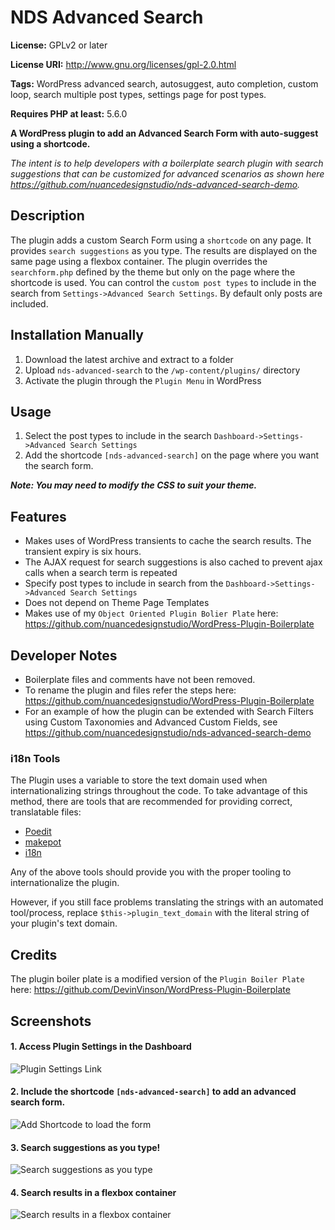 # NDS Advanced Search

**License:** GPLv2 or later

**License URI:** http://www.gnu.org/licenses/gpl-2.0.html

**Tags:** WordPress advanced search, autosuggest, auto completion, custom loop, search multiple post types, settings page for post types.

**Requires PHP at least:** 5.6.0

**A WordPress plugin to add an Advanced Search Form with auto-suggest using a shortcode.**

_The intent is to help developers with a boilerplate search plugin with search suggestions that can be customized for advanced scenarios as shown here https://github.com/nuancedesignstudio/nds-advanced-search-demo._

## Description

The plugin adds a custom Search Form using a `shortcode` on any page.
It provides `search suggestions` as you type. The results are displayed on the same page using a flexbox container.
The plugin overrides the `searchform.php` defined by the theme but only on the page where the shortcode is used.
You can control the `custom post types` to include in the search from `Settings->Advanced Search Settings`. By default only posts are included.

## Installation Manually

1. Download the latest archive and extract to a folder
2. Upload `nds-advanced-search` to the `/wp-content/plugins/` directory
3. Activate the plugin through the `Plugin Menu` in WordPress

## Usage

1. Select the post types to include in the search `Dashboard->Settings->Advanced Search Settings`
2. Add the shortcode `[nds-advanced-search]` on the page where you want the search form.

***Note: You may need to modify the CSS to suit your theme.***

## Features

* Makes uses of WordPress transients to cache the search results. The transient expiry is six hours.
* The AJAX request for search suggestions is also cached to prevent ajax calls when a search term is repeated
* Specify post types to include in search from the `Dashboard->Settings->Advanced Search Settings`
* Does not depend on Theme Page Templates
* Makes use of my `Object Oriented Plugin Bolier Plate` here: https://github.com/nuancedesignstudio/WordPress-Plugin-Boilerplate

## Developer Notes

* Boilerplate files and comments have not been removed.
* To rename the plugin and files refer the steps here: https://github.com/nuancedesignstudio/WordPress-Plugin-Boilerplate
* For an example of how the plugin can be extended with Search Filters using Custom Taxonomies and Advanced Custom Fields, see https://github.com/nuancedesignstudio/nds-advanced-search-demo

### i18n Tools

The Plugin uses a variable to store the text domain used when internationalizing strings throughout the code. To take advantage of this method, there are tools that are recommended for providing correct, translatable files:

* [Poedit](http://www.poedit.net/)
* [makepot](http://i18n.svn.wordpress.org/tools/trunk/)
* [i18n](https://github.com/grappler/i18n)

Any of the above tools should provide you with the proper tooling to internationalize the plugin.

However, if you still face problems translating the strings with an automated tool/process, replace `$this->plugin_text_domain` with the literal string of your plugin's text domain.

## Credits

The plugin boiler plate is a modified version of the `Plugin Boiler Plate` here: https://github.com/DevinVinson/WordPress-Plugin-Boilerplate

## Screenshots

#### 1. Access Plugin Settings in the Dashboard
![Plugin Settings Link](https://www.nuancedesignstudio.in/nds.in/wp-content/uploads/2017/12/nds-advanced-search-settings.png "Access plugin settings in the Dashboard")
#### 2. Include the shortcode `[nds-advanced-search]` to add an advanced search form.
![Add Shortcode to load the form](https://www.nuancedesignstudio.in/nds.in/wp-content/uploads/2017/12/nds-advanced-search-add-shortcode.png "Shortcode to load the form")
#### 3. Search suggestions as you type!
![Search suggestions as you type](https://www.nuancedesignstudio.in/nds.in/wp-content/uploads/2017/12/nds-advanced-search-autosuggest.png "Search suggestions as you type")
#### 4. Search results in a flexbox container
![Search results in a flexbox container](https://www.nuancedesignstudio.in/nds.in/wp-content/uploads/2017/12/nds-advanced-search-results.png  "Search results in a flexbox container")
